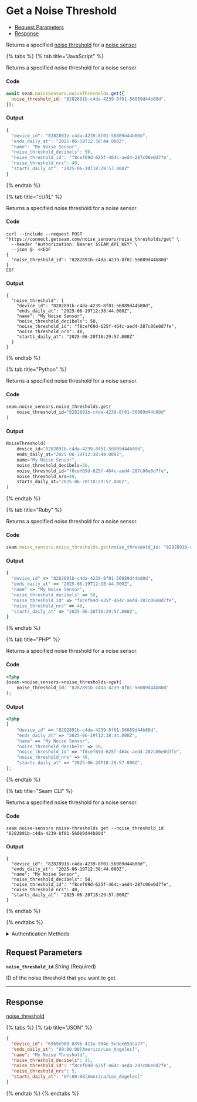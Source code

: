 # Get a Noise Threshold

- [Request Parameters](#request-parameters)
- [Response](#response)

Returns a specified [noise threshold](https://docs.seam.co/latest/capability-guides/noise-sensors/configure-noise-threshold-settings) for a [noise sensor](https://docs.seam.co/latest/capability-guides/noise-sensors).


{% tabs %}
{% tab title="JavaScript" %}

Returns a specified noise threshold for a noise sensor.

#### Code

```javascript
await seam.noiseSensors.noiseThresholds.get({
  noise_threshold_id: "8282891b-c4da-4239-8f01-56089d44b80d",
});
```

#### Output

```javascript
{
  "device_id": "8282891b-c4da-4239-8f01-56089d44b80d",
  "ends_daily_at": "2025-06-19T12:38:44.000Z",
  "name": "My Noise Sensor",
  "noise_threshold_decibels": 50,
  "noise_threshold_id": "f8cef69d-625f-464c-aed4-287c06e0d7fe",
  "noise_threshold_nrs": 40,
  "starts_daily_at": "2025-06-20T18:29:57.000Z"
}
```
{% endtab %}

{% tab title="cURL" %}

Returns a specified noise threshold for a noise sensor.

#### Code

```curl
curl --include --request POST "https://connect.getseam.com/noise_sensors/noise_thresholds/get" \
  --header "Authorization: Bearer $SEAM_API_KEY" \
  --json @- <<EOF
{
  "noise_threshold_id": "8282891b-c4da-4239-8f01-56089d44b80d"
}
EOF
```

#### Output

```curl
{
  "noise_threshold": {
    "device_id": "8282891b-c4da-4239-8f01-56089d44b80d",
    "ends_daily_at": "2025-06-19T12:38:44.000Z",
    "name": "My Noise Sensor",
    "noise_threshold_decibels": 50,
    "noise_threshold_id": "f8cef69d-625f-464c-aed4-287c06e0d7fe",
    "noise_threshold_nrs": 40,
    "starts_daily_at": "2025-06-20T18:29:57.000Z"
  }
}
```
{% endtab %}

{% tab title="Python" %}

Returns a specified noise threshold for a noise sensor.

#### Code

```python
seam.noise_sensors.noise_thresholds.get(
    noise_threshold_id="8282891b-c4da-4239-8f01-56089d44b80d"
)
```

#### Output

```python
NoiseThreshold(
    device_id="8282891b-c4da-4239-8f01-56089d44b80d",
    ends_daily_at="2025-06-19T12:38:44.000Z",
    name="My Noise Sensor",
    noise_threshold_decibels=50,
    noise_threshold_id="f8cef69d-625f-464c-aed4-287c06e0d7fe",
    noise_threshold_nrs=40,
    starts_daily_at="2025-06-20T18:29:57.000Z",
)
```
{% endtab %}

{% tab title="Ruby" %}

Returns a specified noise threshold for a noise sensor.

#### Code

```ruby
seam.noise_sensors.noise_thresholds.get(noise_threshold_id: "8282891b-c4da-4239-8f01-56089d44b80d")
```

#### Output

```ruby
{
  "device_id" => "8282891b-c4da-4239-8f01-56089d44b80d",
  "ends_daily_at" => "2025-06-19T12:38:44.000Z",
  "name" => "My Noise Sensor",
  "noise_threshold_decibels" => 50,
  "noise_threshold_id" => "f8cef69d-625f-464c-aed4-287c06e0d7fe",
  "noise_threshold_nrs" => 40,
  "starts_daily_at" => "2025-06-20T18:29:57.000Z",
}
```
{% endtab %}

{% tab title="PHP" %}

Returns a specified noise threshold for a noise sensor.

#### Code

```php
<?php
$seam->noise_sensors->noise_thresholds->get(
    noise_threshold_id: "8282891b-c4da-4239-8f01-56089d44b80d"
);
```

#### Output

```php
<?php
[
    "device_id" => "8282891b-c4da-4239-8f01-56089d44b80d",
    "ends_daily_at" => "2025-06-19T12:38:44.000Z",
    "name" => "My Noise Sensor",
    "noise_threshold_decibels" => 50,
    "noise_threshold_id" => "f8cef69d-625f-464c-aed4-287c06e0d7fe",
    "noise_threshold_nrs" => 40,
    "starts_daily_at" => "2025-06-20T18:29:57.000Z",
];
```
{% endtab %}

{% tab title="Seam CLI" %}

Returns a specified noise threshold for a noise sensor.

#### Code

```seam_cli
seam noise-sensors noise-thresholds get --noise_threshold_id "8282891b-c4da-4239-8f01-56089d44b80d"
```

#### Output

```seam_cli
{
  "device_id": "8282891b-c4da-4239-8f01-56089d44b80d",
  "ends_daily_at": "2025-06-19T12:38:44.000Z",
  "name": "My Noise Sensor",
  "noise_threshold_decibels": 50,
  "noise_threshold_id": "f8cef69d-625f-464c-aed4-287c06e0d7fe",
  "noise_threshold_nrs": 40,
  "starts_daily_at": "2025-06-20T18:29:57.000Z"
}
```
{% endtab %}

{% endtabs %}


<details>

<summary>Authentication Methods</summary>

- API key
- Personal access token
  <br>Must also include the `seam-workspace` header in the request.

To learn more, see [Authentication](https://docs.seam.co/latest/api/authentication).
</details>

## Request Parameters

**`noise_threshold_id`** *String* (Required)

ID of the noise threshold that you want to get.

---


## Response

[noise\_threshold](.)


{% tabs %}
{% tab title="JSON" %}



```json
{
  "device_id": "69b9e908-039b-413a-904e-5edee653ca27",
  "ends_daily_at": "09:00:00[America/Los_Angeles]",
  "name": "My Noise Threshold",
  "noise_threshold_decibels": 21,
  "noise_threshold_id": "f8cef69d-625f-464c-aed4-287c06e0d7fe",
  "noise_threshold_nrs": 5,
  "starts_daily_at": "07:00:00[America/Los_Angeles]"
}
```
{% endtab %}
{% endtabs %}
